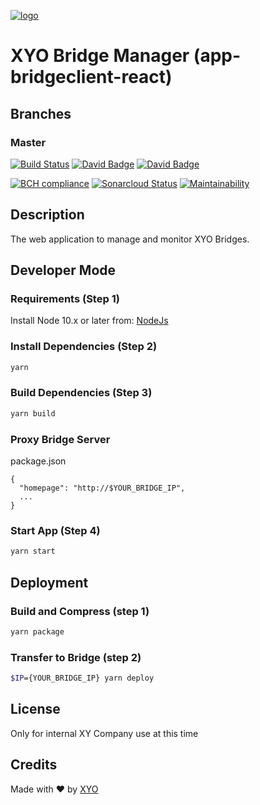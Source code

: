 [logo]: https://cdn.xy.company/img/brand/XY_Logo_GitHub.png

[![logo]](https://xy.company)


# XYO Bridge Manager (app-bridgeclient-react)

## Branches

### Master

[![Build Status](https://travis-ci.com/XYOracleNetwork/app-bridgeclient-react.svg?branch=master)](https://travis-ci.com/XYOracleNetwork/app-bridgeclient-react)
[![David Badge](https://david-dm.org/xyoraclenetwork/app-bridgeclient-react/status.svg)](https://david-dm.org/xyoraclenetwork/app-bridgeclient-react) [![David Badge](https://david-dm.org/xyoraclenetwork/app-bridgeclient-react/dev-status.svg)](https://david-dm.org/xyoraclenetwork/app-bridgeclient-react)

[![BCH compliance](https://bettercodehub.com/edge/badge/XYOracleNetwork/app-bridgeclient-react?branch=develop&token=cf211435bbe943ac885db4029189241f961ad84a)](https://bettercodehub.com/)
[![Sonarcloud Status](https://sonarcloud.io/api/project_badges/measure?project=XYOracleNetwork_app-bridgeclient-react&metric=alert_status)](https://sonarcloud.io/dashboard?id=XYOracleNetwork_app-bridgeclient-react)
[![Maintainability](https://api.codeclimate.com/v1/badges/f84e767728bcb7b5f0e7/maintainability)](https://codeclimate.com/github/XYOracleNetwork/app-bridgeclient-react/maintainability)

## Description

The web application to manage and monitor XYO Bridges.

## Developer Mode

### Requirements (Step 1)

Install Node 10.x or later from: [NodeJs](https://nodejs.org/en/download/current/)

### Install Dependencies (Step 2)

```bash
yarn
```

### Build Dependencies (Step 3)

```bash
yarn build
```

### Proxy Bridge Server

package.json
```
{
  "homepage": "http://$YOUR_BRIDGE_IP",
  ...
}
```

### Start App (Step 4)

```bash
yarn start
```

## Deployment

### Build and Compress (step 1)

```bash
yarn package
```

### Transfer to Bridge (step 2)

```bash
$IP={YOUR_BRIDGE_IP} yarn deploy
```

## License

Only for internal XY Company use at this time

## Credits

Made with ❤️
by [XYO](https://xyo.network)